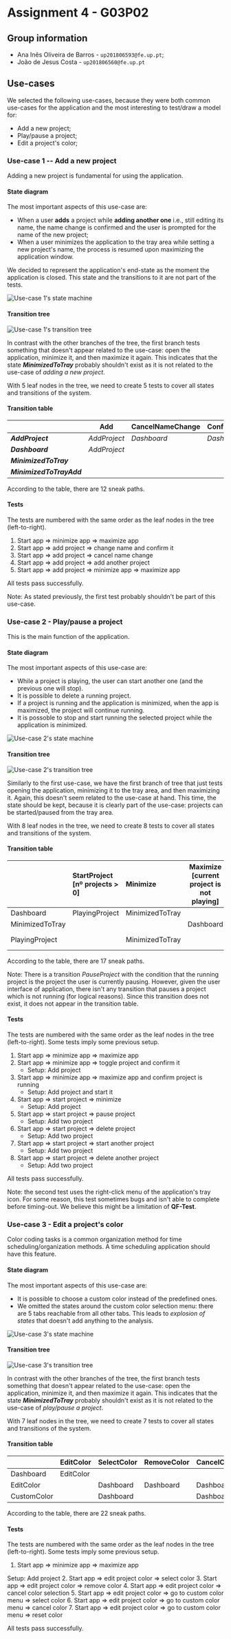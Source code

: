 # Assignment 4 - G03P02

## Group information

- Ana Inês Oliveira de Barros - `up201806593@fe.up.pt`;
- João de Jesus Costa - `up201806560@fe.up.pt`

## Use-cases

We selected the following use-cases, because they were both common use-cases for
the application and the most interesting to test/draw a model for:

- Add a new project;
- Play/pause a project;
- Edit a project's color;

### Use-case 1 -- Add a new project

Adding a new project is fundamental for using the application.

#### State diagram

The most important aspects of this use-case are:

- When a user **adds** a project while **adding another one** i.e., still
  editing its name, the name change is confirmed and the user is prompted for
  the name of the new project;
- When a user minimizes the application to the tray area while setting a new
  project's name, the process is resumed upon maximizing the application window.

We decided to represent the application's end-state as the moment the
application is closed. This state and the transitions to it are not part of the
tests.

![Use-case 1's state machine](./state_machines/state_machine_1.png)

#### Transition tree

![Use-case 1's transition tree](./transition_trees/transition_tree_1.png)

In contrast with the other branches of the tree, the first branch tests
something that doesn't appear related to the use-case: open the application,
minimize it, and then maximize it again. This indicates that the state
**_MinimizedToTray_** probably shouldn't exist as it is not related to the
use-case of _adding a new project_.

With 5 leaf nodes in the tree, we need to create 5 tests to cover all states and
transitions of the system.

#### Transition table

|                          | Add          | CancelNameChange | ConfirmNameChange | Maximize     | Minimize             |
| ------------------------ | ------------ | ---------------- | ----------------- | ------------ | -------------------- |
| **_AddProject_**         | _AddProject_ | _Dashboard_      | _Dashboard_       |              | _MinimizedToTrayAdd_ |
| **_Dashboard_**          | _AddProject_ |                  |                   |              | _MinimizedToTray_    |
| **_MinimizedToTray_**    |              |                  |                   | _Dashboard_  |                      |
| **_MinimizedToTrayAdd_** |              |                  |                   | _AddProject_ |                      |

According to the table, there are 12 sneak paths.

#### Tests

The tests are numbered with the same order as the leaf nodes in the tree
(left-to-right).

1. Start app ⇒ minimize app ⇒ maximize app
2. Start app ⇒ add project ⇒ change name and confirm it
3. Start app ⇒ add project ⇒ cancel name change
4. Start app ⇒ add project ⇒ add another project
5. Start app ⇒ add project ⇒ minimize app ⇒ maximize app

All tests pass successfully.

Note: As stated previously, the first test probably shouldn't be part of this
use-case.

### Use-case 2 - Play/pause a project

This is the main function of the application.

#### State diagram

The most important aspects of this use-case are:

- While a project is playing, the user can start another one (and the previous
  one will stop).
- It is possible to delete a running project.
- If a project is running and the application is minimized, when the app is
  maximized, the project will continue running.
- It is possoble to stop and start running the selected project while the
  application is minimized.

![Use-case 2's state machine](./state_machines/state_machine_2.png)

#### Transition tree

![Use-case 2's transition tree](./transition_trees/transition_tree_2.png)

Similarly to the first use-case, we have the first branch of tree that just
tests opening the application, minimizing it to the tray area, and then
maximizing it. Again, this doesn't seem related to the use-case at hand. This
time, the state should be kept, because it is clearly part of the use-case:
projects can be started/paused from the tray area.

With 8 leaf nodes in the tree, we need to create 8 tests to cover all states and
transitions of the system.

#### Transition table

|                 | StartProject<br />[nº projects > 0] | Minimize        | Maximize<br />[current project is not playing] | Maximize<br />[current project is playing] | ToggleCurrentProject<br />[selected a current project] | PauseProject<br />[selected project == current project] | DeleteProject<br />[deleted project == current project] | StartProject<br />[selected project != current project] | DeleteProject<br />[deleted project == current project] |
| :-------------- | :---------------------------------- | :-------------- | ---------------------------------------------- | ------------------------------------------ | ------------------------------------------------------ | ------------------------------------------------------- | ------------------------------------------------------- | ------------------------------------------------------- | ------------------------------------------------------- |
| Dashboard       | PlayingProject                      | MinimizedToTray |                                                |                                            |                                                        |                                                         |                                                         |                                                         |                                                         |
| MinimizedToTray |                                     |                 | Dashboard                                      | PlayingProject                             | MinimizedToTray                                        |                                                         |                                                         |                                                         |                                                         |
| PlayingProject  |                                     | MinimizedToTray |                                                |                                            |                                                        | Dashboard                                               | Dashboard                                               | Playing Project                                         | Playing Project                                         |

According to the table, there are 17 sneak paths.

Note: There is a transition _PauseProject_ with the condition that the running
project is the project the user is currently pausing. However, given the user
interface of application, there isn't any transition that pauses a project which
is not running (for logical reasons). Since this transition does not exist, it
does not appear in the transition table.

#### Tests

The tests are numbered with the same order as the leaf nodes in the tree
(left-to-right). Some tests imply some previous setup.

1. Start app ⇒ minimize app ⇒ maximize app
2. Start app ⇒ minimize app ⇒ toggle project and confirm it
   - Setup: Add project
3. Start app ⇒ minimize app ⇒ maximize app and confirm project is running
   - Setup: Add project and start it
4. Start app ⇒ start project ⇒ minimize
   - Setup: Add project
5. Start app ⇒ start project ⇒ pause project
   - Setup: Add two project
6. Start app ⇒ start project ⇒ delete project
   - Setup: Add two project
7. Start app ⇒ start project ⇒ start another project
   - Setup: Add two project
8. Start app ⇒ start project ⇒ delete another project
   - Setup: Add two project

All tests pass successfully.

Note: the second test uses the right-click menu of the application's tray icon.
For some reason, this test sometimes bugs and isn't able to complete before
timing-out. We believe this might be a limitation of **QF-Test**.

### Use-case 3 - Edit a project's color

Color coding tasks is a common organization method for time
scheduling/organization methods. A time scheduling application should have this
feature.

#### State diagram

The most important aspects of this use-case are:

- It is possible to choose a custom color instead of the predefined ones.
- We omitted the states around the custom color selection menu: there are 5 tabs
  reachable from all other tabs. This leads to _explosion of states_ that
  doesn't add anything to the analysis.

![Use-case 3's state machine](./state_machines/state_machine_3.png)

#### Transition tree

![Use-case 3's transition tree](./transition_trees/transition_tree_3.png)

In contrast with the other branches of the tree, the first branch tests
something that doesn't appear related to the use-case: open the application,
minimize it, and then maximize it again. This indicates that the state
**_MinimizedToTray_** probably shouldn't exist as it is not related to the
use-case of _play/pause a project_.

With 7 leaf nodes in the tree, we need to create 7 tests to cover all states and
transitions of the system.

#### Transition table

|             | EditColor | SelectColor | RemoveColor | CancelColor | GoCustomColor | ResetColor  |
| ----------- | --------- | ----------- | ----------- | ----------- | ------------- | ----------- |
| Dashboard   | EditColor |             |             |             |               |             |
| EditColor   |           | Dashboard   | Dashboard   | Dashboard   | CustomColor   |             |
| CustomColor |           | Dashboard   |             | Dashboard   |               | CustomColor |

According to the table, there are 22 sneak paths.

#### Tests

The tests are numbered with the same order as the leaf nodes in the tree
(left-to-right). Some tests imply some previous setup.

1. Start app ⇒ minimize app ⇒ maximize app

Setup: Add project 2. Start app ⇒ edit project color ⇒ select color 3. Start app
⇒ edit project color ⇒ remove color 4. Start app ⇒ edit project color ⇒ cancel
color selection 5. Start app ⇒ edit project color ⇒ go to custom color menu ⇒
select color 6. Start app ⇒ edit project color ⇒ go to custom color menu ⇒
cancel color 7. Start app ⇒ edit project color ⇒ go to custom color menu ⇒ reset
color

All tests pass successfully.
